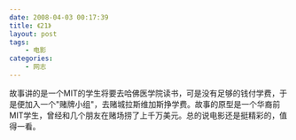 ```yaml
---
date: 2008-04-03 00:17:39
title: 《21》
layout: post
tags:
    - 电影
categories:
    - 网志
---
```

故事讲的是一个MIT的学生将要去哈佛医学院读书，可是没有足够的钱付学费，于是便加入一个"赌牌小组"，去赌城拉斯维加斯挣学费。故事的原型是一个华裔前MIT学生，曾经和几个朋友在赌场捞了上千万美元。总的说电影还是挺精彩的，值得一看。
